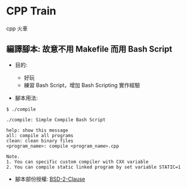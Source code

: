 # CPP Train

cpp 火車

## 編譯腳本: 故意不用 Makefile 而用 Bash Script

* 目的: 
  - 好玩
  - 練習 Bash Script，增加 Bash Scripting 實作經驗

* 腳本用法:

```
$ ./compile

./compile: Simple Compile Bash Script

help: show this message
all: compile all programs
clean: clean binary files
<program_name>: compile <program_name>.cpp

Note.
1. You can specific custom compiler with CXX variable
2. You can compile static linked program by set variable STATIC=1
```

* 腳本部份授權: [BSD-2-Clause](https://opensource.org/licenses/BSD-2-Clause)

